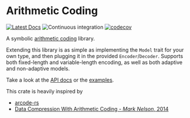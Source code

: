# Arithmetic Coding

[![Latest Docs](https://docs.rs/arithmetic-coding/badge.svg)](https://docs.rs/arithmetic-coding/)
![Continuous integration](https://github.com/danieleades/arithmetic-coding/workflows/Continuous%20integration/badge.svg)
[![codecov](https://codecov.io/gh/danieleades/arithmetic-coding/branch/main/graph/badge.svg?token=1qITX2tR0J)](https://codecov.io/gh/danieleades/arithmetic-coding)


A symbolic [arithmetic coding](https://en.wikipedia.org/wiki/Arithmetic_coding) library.

Extending this library is as simple as implementing the `Model` trait for your own type, and then plugging it in the provided `Encoder`/`Decoder`. Supports both fixed-length and variable-length encoding, as well as both adaptive and non-adaptive models.

Take a look at the  [API docs](https://docs.rs/arithmetic-coding/) or the [examples](https://github.com/danieleades/arithmetic-coding/tree/main/examples).

This crate is heavily inspired by

- [arcode-rs](https://github.com/cgburgess/arcode-rs)
- [Data Compression With Arithmetic Coding - *Mark Nelson*, 2014](https://marknelson.us/posts/2014/10/19/data-compression-with-arithmetic-coding.html)